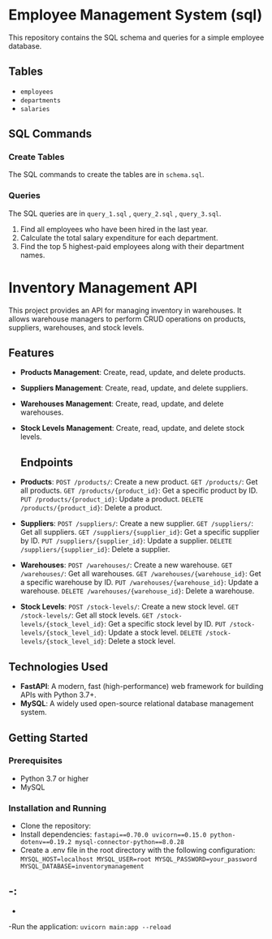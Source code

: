 # Employee Management System (sql)

This repository contains the SQL schema and queries for a simple employee database.

## Tables

- `employees`
- `departments`
- `salaries`

## SQL Commands

### Create Tables

The SQL commands to create the tables are in `schema.sql`.

### Queries

The SQL queries are in `query_1.sql` , `query_2.sql` , `query_3.sql`.

1. Find all employees who have been hired in the last year.
2. Calculate the total salary expenditure for each department.
3. Find the top 5 highest-paid employees along with their department names.


# Inventory Management API

This project provides an API for managing inventory in warehouses. It allows warehouse managers to perform CRUD operations on products, suppliers, warehouses, and stock levels.

## Features

- **Products Management**: Create, read, update, and delete products.
- **Suppliers Management**: Create, read, update, and delete suppliers.
- **Warehouses Management**: Create, read, update, and delete warehouses.
- **Stock Levels Management**: Create, read, update, and delete stock levels.

  ## Endpoints

- **Products**:
`POST /products/`: Create a new product.
`GET /products/`: Get all products.
`GET /products/{product_id}`: Get a specific product by ID.
`PUT /products/{product_id}`: Update a product.
`DELETE /products/{product_id}`: Delete a product.

- **Suppliers**:
`POST /suppliers/`: Create a new supplier.
`GET /suppliers/`: Get all suppliers.
`GET /suppliers/{supplier_id}`: Get a specific supplier by ID.
`PUT /suppliers/{supplier_id}`: Update a supplier.
`DELETE /suppliers/{supplier_id}`: Delete a supplier.

- **Warehouses**:
`POST /warehouses/`: Create a new warehouse.
`GET /warehouses/`: Get all warehouses.
`GET /warehouses/{warehouse_id}`: Get a specific warehouse by ID.
`PUT /warehouses/{warehouse_id}`: Update a warehouse.
`DELETE /warehouses/{warehouse_id}`: Delete a warehouse.

- **Stock Levels**:
  `POST /stock-levels/`: Create a new stock level.
`GET /stock-levels/`: Get all stock levels.
`GET /stock-levels/{stock_level_id}`: Get a specific stock level by ID.
`PUT /stock-levels/{stock_level_id}`: Update a stock level.
`DELETE /stock-levels/{stock_level_id}`: Delete a stock level.

## Technologies Used

- **FastAPI**: A modern, fast (high-performance) web framework for building APIs with Python 3.7+.
- **MySQL**: A widely used open-source relational database management system.


## Getting Started

### Prerequisites

- Python 3.7 or higher
- MySQL

### Installation and Running
- Clone the repository:
- Install dependencies:
`fastapi==0.70.0
uvicorn==0.15.0
python-dotenv==0.19.2
mysql-connector-python==8.0.28
`
- Create a .env file in the root directory with the following configuration:
`MYSQL_HOST=localhost
MYSQL_USER=root
MYSQL_PASSWORD=your_password
MYSQL_DATABASE=inventorymanagement`
 

-:
-
-
-Run the application:
`uvicorn main:app --reload`





